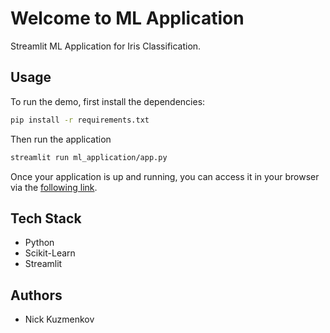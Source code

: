 # Welcome to ML Application

Streamlit ML Application for Iris Classification.

## Usage

To run the demo, first install the dependencies:

```bash
pip install -r requirements.txt
```

Then run the application

```bash
streamlit run ml_application/app.py
```

Once your application is up and running, you can access it in your browser via the [following link](http://localhost:8501).

## Tech Stack

- Python
- Scikit-Learn
- Streamlit

## Authors

- Nick Kuzmenkov
